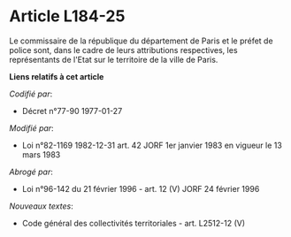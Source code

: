 # Article L184-25

Le commissaire de la république du département de Paris et le préfet de police sont, dans le cadre de leurs attributions
respectives, les représentants de l'Etat sur le territoire de la ville de Paris.

**Liens relatifs à cet article**

_Codifié par_:

  - Décret n°77-90 1977-01-27

_Modifié par_:

  - Loi n°82-1169 1982-12-31 art. 42 JORF 1er janvier 1983 en vigueur le 13 mars 1983

_Abrogé par_:

  - Loi n°96-142 du 21 février 1996 - art. 12 (V) JORF 24 février 1996

_Nouveaux textes_:

  - Code général des collectivités territoriales - art. L2512-12 (V)
